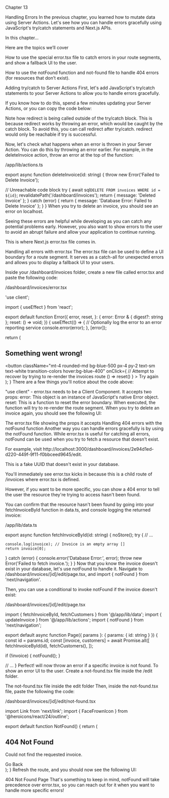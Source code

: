 
Chapter 13

Handling Errors
In the previous chapter, you learned how to mutate data using Server Actions. Let's see how you can handle errors gracefully using JavaScript's try/catch statements and Next.js APIs.

In this chapter...

Here are the topics we’ll cover

How to use the special error.tsx file to catch errors in your route segments, and show a fallback UI to the user.

How to use the notFound function and not-found file to handle 404 errors (for resources that don’t exist).

Adding try/catch to Server Actions
First, let's add JavaScript's try/catch statements to your Server Actions to allow you to handle errors gracefully.

If you know how to do this, spend a few minutes updating your Server Actions, or you can copy the code below:

Note how redirect is being called outside of the try/catch block. This is because redirect works by throwing an error, which would be caught by the catch block. To avoid this, you can call redirect after try/catch. redirect would only be reachable if try is successful.

Now, let's check what happens when an error is thrown in your Server Action. You can do this by throwing an error earlier. For example, in the deleteInvoice action, throw an error at the top of the function:

/app/lib/actions.ts

export async function deleteInvoice(id: string) {
  throw new Error('Failed to Delete Invoice');
 
  // Unreachable code block
  try {
    await sql`DELETE FROM invoices WHERE id = ${id}`;
    revalidatePath('/dashboard/invoices');
    return { message: 'Deleted Invoice' };
  } catch (error) {
    return { message: 'Database Error: Failed to Delete Invoice' };
  }
}
When you try to delete an invoice, you should see an error on localhost.

Seeing these errors are helpful while developing as you can catch any potential problems early. However, you also want to show errors to the user to avoid an abrupt failure and allow your application to continue running.

This is where Next.js error.tsx file comes in.

Handling all errors with error.tsx
The error.tsx file can be used to define a UI boundary for a route segment. It serves as a catch-all for unexpected errors and allows you to display a fallback UI to your users.

Inside your /dashboard/invoices folder, create a new file called error.tsx and paste the following code:

/dashboard/invoices/error.tsx

'use client';
 
import { useEffect } from 'react';
 
export default function Error({
  error,
  reset,
}: {
  error: Error & { digest?: string };
  reset: () => void;
}) {
  useEffect(() => {
    // Optionally log the error to an error reporting service
    console.error(error);
  }, [error]);
 
  return (
    <main className="flex h-full flex-col items-center justify-center">
      <h2 className="text-center">Something went wrong!</h2>
      <button
        className="mt-4 rounded-md bg-blue-500 px-4 py-2 text-sm text-white transition-colors hover:bg-blue-400"
        onClick={
          // Attempt to recover by trying to re-render the invoices route
          () => reset()
        }
      >
        Try again
      </button>
    </main>
  );
}
There are a few things you'll notice about the code above:

"use client" - error.tsx needs to be a Client Component.
It accepts two props:
error: This object is an instance of JavaScript's native Error object.
reset: This is a function to reset the error boundary. When executed, the function will try to re-render the route segment.
When you try to delete an invoice again, you should see the following UI:

The error.tsx file showing the props it accepts
Handling 404 errors with the notFound function
Another way you can handle errors gracefully is by using the notFound function. While error.tsx is useful for catching all errors, notFound can be used when you try to fetch a resource that doesn't exist.

For example, visit http://localhost:3000/dashboard/invoices/2e94d1ed-d220-449f-9f11-f0bbceed9645/edit.

This is a fake UUID that doesn't exist in your database.

You'll immediately see error.tsx kicks in because this is a child route of /invoices where error.tsx is defined.

However, if you want to be more specific, you can show a 404 error to tell the user the resource they're trying to access hasn't been found.

You can confirm that the resource hasn't been found by going into your fetchInvoiceById function in data.ts, and console logging the returned invoice:

/app/lib/data.ts

export async function fetchInvoiceById(id: string) {
  noStore();
  try {
    // ...
 
    console.log(invoice); // Invoice is an empty array []
    return invoice[0];
  } catch (error) {
    console.error('Database Error:', error);
    throw new Error('Failed to fetch invoice.');
  }
}
Now that you know the invoice doesn't exist in your database, let's use notFound to handle it. Navigate to /dashboard/invoices/[id]/edit/page.tsx, and import { notFound } from 'next/navigation'.

Then, you can use a conditional to invoke notFound if the invoice doesn't exist:

/dashboard/invoices/[id]/edit/page.tsx

import { fetchInvoiceById, fetchCustomers } from '@/app/lib/data';
import { updateInvoice } from '@/app/lib/actions';
import { notFound } from 'next/navigation';
 
export default async function Page({ params }: { params: { id: string } }) {
  const id = params.id;
  const [invoice, customers] = await Promise.all([
    fetchInvoiceById(id),
    fetchCustomers(),
  ]);
 
  if (!invoice) {
    notFound();
  }
 
  // ...
}
Perfect! <Page> will now throw an error if a specific invoice is not found. To show an error UI to the user. Create a not-found.tsx file inside the /edit folder.

The not-found.tsx file inside the edit folder
Then, inside the not-found.tsx file, paste the following the code:

/dashboard/invoices/[id]/edit/not-found.tsx

import Link from 'next/link';
import { FaceFrownIcon } from '@heroicons/react/24/outline';
 
export default function NotFound() {
  return (
    <main className="flex h-full flex-col items-center justify-center gap-2">
      <FaceFrownIcon className="w-10 text-gray-400" />
      <h2 className="text-xl font-semibold">404 Not Found</h2>
      <p>Could not find the requested invoice.</p>
      <Link
        href="/dashboard/invoices"
        className="mt-4 rounded-md bg-blue-500 px-4 py-2 text-sm text-white transition-colors hover:bg-blue-400"
      >
        Go Back
      </Link>
    </main>
  );
}
Refresh the route, and you should now see the following UI:

404 Not Found Page
That's something to keep in mind, notFound will take precedence over error.tsx, so you can reach out for it when you want to handle more specific errors!

